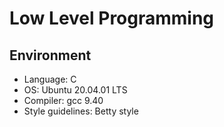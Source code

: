 # Low Level Programming

## Environment

* Language: C
* OS: Ubuntu 20.04.01 LTS
* Compiler: gcc 9.40
* Style guidelines: Betty style
